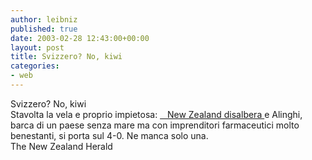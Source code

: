 ```yaml
---
author: leibniz
published: true
date: 2003-02-28 12:43:00+00:00
layout: post
title: Svizzero? No, kiwi
categories:
- web
---
```


Svizzero? No, kiwi  
 Stavolta la vela e proprio impietosa:  [   New Zealand disalbera ][1]e Alinghi, barca di un paese senza mare ma con imprenditori farmaceutici molto benestanti, si porta sul 4-0. Ne manca solo una.  
The New Zealand Herald

[1]:	http://www.nzherald.co.nz/americascup/acstorydisplay.cfm?storyID=3198391&thesection=sport&thesubsection=americascup&thesecondsubsection=result